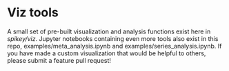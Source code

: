 # Viz tools

A small set of pre-built visualization and analysis functions exist here in
_spikey/viz_.
Jupyter notebooks containing even more tools also exist in this repo,
examples/meta_analysis.ipynb and examples/series_analysis.ipynb.
If you have made a custom visualization that would be helpful to
others, please submit a feature pull request!
